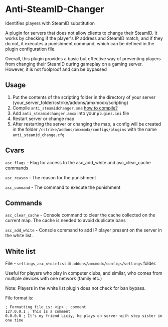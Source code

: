 # Anti-SteamID-Changer
Identifies players with SteamID substitution

A plugin for servers that does not allow clients to change their SteamID. It works by checking if the player's IP address and SteamID match, and if they do not, it executes a punishment command, which can be defined in the plugin configuration file.

Overall, this plugin provides a basic but effective way of preventing players from changing their SteamID during gameplay on a gaming server. However, it is not foolproof and can be bypassed

## Usage

1. Put the contents of the scripting folder in the directory of your server (your_server_folder/cstrike/addons/amxmodx/scripting)
2. Compile `anti_steamidchanger.sma` [how to compile?](https://dev-cs.ru/threads/246/)
3. Add `anti_steamidchanger.amxx` into your `plugins.ini` file
4. Restart server or change map
5. After restarting the server or changing the map, a config will be created in the folder `/cstrike/addons/amxmodx/configs/plugins` with the name `anti_steamid_change.cfg`.

## Cvars
`asc_flags` - Flag for access to the asc_add_white and asc_clear_cache commands

`asc_reason` - The reason for the punishment

`asc_command` - The command to execute the punishment

## Commands


`asc_clear_cache` - Console command to clear the cache collected on the current map. The cache is needed to avoid duplicate bans

`asc_add_white` - Console command to add IP player present on the server in the white list.

## White list

File - `settings_asc_whitelist` in `addons/amxmodx/configs/settings` folder.

Useful for players who play in computer clubs, and similar, who comes from multiple devices with one network (family etc.)

Note: Players in the white list plugin does not check for ban bypass.

File format is:
```
; Formatting file is: <ip> ; comment
127.0.0.1 ; This is a comment
0.0.0.0 ; It's my friend Liciy, he plays on server with step sister in one time
```